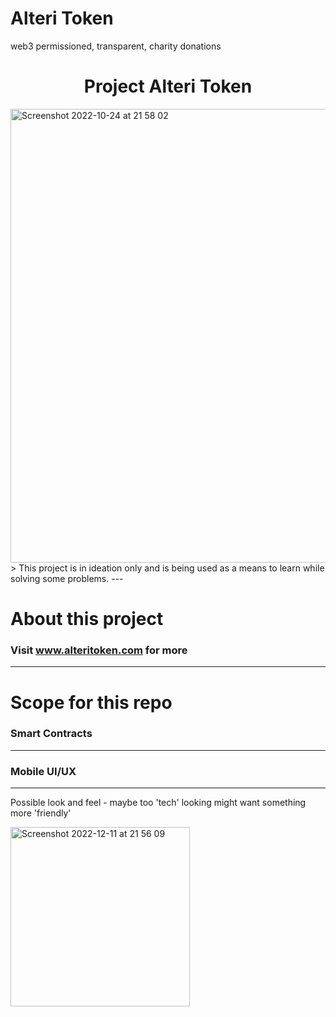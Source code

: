 # Alteri Token
web3 permissioned, transparent, charity donations

<h1 align="center">
Project Alteri Token
</h1>

<img width="726" alt="Screenshot 2022-10-24 at 21 58 02" src="https://user-images.githubusercontent.com/91282434/210984588-b60173cb-2e84-4567-860a-732b006a6d2f.png">
> This project is in ideation only and is being used as a means to learn while solving some problems.
---

# About this project
### Visit www.alteritoken.com for more
---


# Scope for this repo
### Smart Contracts
---
### Mobile UI/UX
---
Possible look and feel - maybe too 'tech' looking might want something more 'friendly'

<img width="287" alt="Screenshot 2022-12-11 at 21 56 09" src="https://user-images.githubusercontent.com/91282434/206932585-cbd8fc5b-c188-49ce-95a6-3e5b731ad2b1.png">
